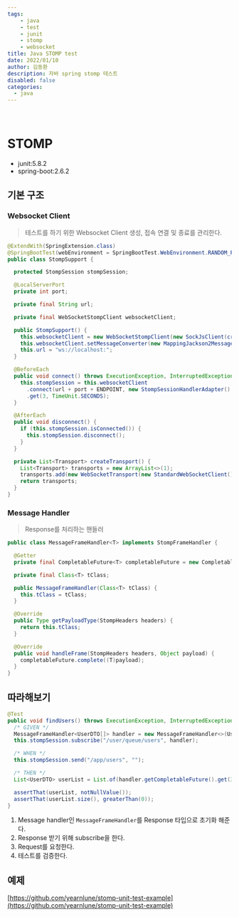 ```yaml
---
tags: 
    - java
    - test
    - junit
    - stomp
    - websocket
title: Java STOMP test
date: 2022/01/10
author: 김동환
description: 자바 spring stomp 테스트
disabled: false
categories:
  - java
---
```


　
# STOMP

- junit:5.8.2
- spring-boot:2.6.2

## 기본 구조

### Websocket Client

> 테스트를 하기 위한 Websocket Client 생성, 접속 연결 및 종료를 관리한다.
>

```java
@ExtendWith(SpringExtension.class)
@SpringBootTest(webEnvironment = SpringBootTest.WebEnvironment.RANDOM_PORT)
public class StompSupport {

  protected StompSession stompSession;

  @LocalServerPort
  private int port;

  private final String url;

  private final WebSocketStompClient websocketClient;

  public StompSupport() {
    this.websocketClient = new WebSocketStompClient(new SockJsClient(createTransport()));
    this.websocketClient.setMessageConverter(new MappingJackson2MessageConverter());
    this.url = "ws://localhost:";
  }

  @BeforeEach
  public void connect() throws ExecutionException, InterruptedException, TimeoutException {
    this.stompSession = this.websocketClient
      .connect(url + port + ENDPOINT, new StompSessionHandlerAdapter() {})
      .get(3, TimeUnit.SECONDS);
  }

  @AfterEach
  public void disconnect() {
    if (this.stompSession.isConnected()) {
      this.stompSession.disconnect();
    }
  }

  private List<Transport> createTransport() {
    List<Transport> transports = new ArrayList<>(1);
    transports.add(new WebSocketTransport(new StandardWebSocketClient()));
    return transports;
  }
}
```

### Message Handler

> Response를 처리하는 핸들러
>

```java
public class MessageFrameHandler<T> implements StompFrameHandler {

  @Getter
  private final CompletableFuture<T> completableFuture = new CompletableFuture<>();

  private final Class<T> tClass;

  public MessageFrameHandler(Class<T> tClass) {
    this.tClass = tClass;
  }

  @Override
  public Type getPayloadType(StompHeaders headers) {
    return this.tClass;
  }

  @Override
  public void handleFrame(StompHeaders headers, Object payload) {
    completableFuture.complete((T)payload);
  }
}
```

## 따라해보기

```java
@Test
public void findUsers() throws ExecutionException, InterruptedException, TimeoutException {
  /* GIVEN */
  MessageFrameHandler<UserDTO[]> handler = new MessageFrameHandler<>(UserDTO[].class);
  this.stompSession.subscribe("/user/queue/users", handler);

  /* WHEN */
  this.stompSession.send("/app/users", "");

  /* THEN */
  List<UserDTO> userList = List.of(handler.getCompletableFuture().get(3, TimeUnit.SECONDS));

  assertThat(userList, notNullValue());
  assertThat(userList.size(), greaterThan(0));
}
```

1. Message handler인 `MessageFrameHandler`를 Response 타입으로 초기화 해준다.
2. Response 받기 위해 subscribe을 한다.
3. Request를 요청한다.
4. 테스트를 검증한다.

## 예제

[https://github.com/yearnlune/stomp-unit-test-example](https://github.com/yearnlune/stomp-unit-test-example)